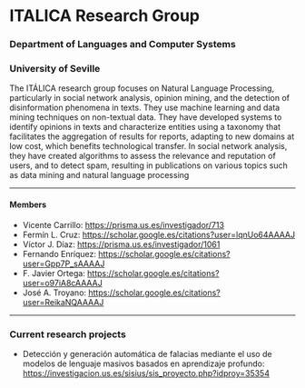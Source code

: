 # ITALICA Research Group
### Department of Languages and Computer Systems
### University of Seville

The ITÁLICA research group focuses on Natural Language Processing, particularly in social network analysis, opinion mining, and the detection of disinformation phenomena in texts. They use machine learning and data mining techniques on non-textual data. They have developed systems to identify opinions in texts and characterize entities using a taxonomy that facilitates the aggregation of results for reports, adapting to new domains at low cost, which benefits technological transfer. In social network analysis, they have created algorithms to assess the relevance and reputation of users, and to detect spam, resulting in publications on various topics such as data mining and natural language processing

---
#### Members
* Vicente Carrillo: https://prisma.us.es/investigador/713
* Fermín L. Cruz: https://scholar.google.es/citations?user=lqnUo64AAAAJ
* Víctor J. Díaz: https://prisma.us.es/investigador/1061
* Fernando Enríquez: https://scholar.google.es/citations?user=Gpp7P_sAAAAJ
* F. Javier Ortega: https://scholar.google.es/citations?user=o97iA8cAAAAJ
* José A. Troyano: https://scholar.google.es/citations?user=ReikaNQAAAAJ

---
### Current research projects
* Detección y generación automática de falacias mediante el uso de modelos de lenguaje masivos basados en aprendizaje profundo: https://investigacion.us.es/sisius/sis_proyecto.php?idproy=35354

